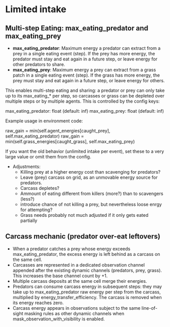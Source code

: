 
# Limited intake

## Multi-step Eating: max_eating_predator and max_eating_prey

- **max_eating_predator**: Maximum energy a predator can extract from a prey in a single eating event (step). If the prey has more energy, the predator must stay and eat again in a future step, or leave energy for other predators to share.
- **max_eating_prey**: Maximum energy a prey can extract from a grass patch in a single eating event (step). If the grass has more energy, the prey must stay and eat again in a future step, or leave energy for others.

This enables multi-step eating and sharing: a predator or prey can only take up to its max_eating_* per step, so carcasses or grass can be depleted over multiple steps or by multiple agents. This is controlled by the config keys:

  max_eating_predator: float (default: inf)
  max_eating_prey: float (default: inf)

Example usage in environment code:

  raw_gain = min(self.agent_energies[caught_prey], self.max_eating_predator)
  raw_gain = min(self.grass_energies[caught_grass], self.max_eating_prey)

If you want the old behavior (unlimited intake per event), set these to a very large value or omit them from the config.



- Adjustments: 
  - Killing prey at a higher energy cost than scavenging for predators?
  - Leave (prey) carcass on grid, as an unmovable energy source for predators.
  - Carcass depletes?
  - Ammount of eating different from killers (more?) than to scavengers (less?)
  - introduce chance of not killing a prey, but nevertheless loose enrgy for attempting?
  - Grass needs probably not much adjusted if it only gets eated partially


## Carcass mechanic (predator over-eat leftovers)

- When a predator catches a prey whose energy exceeds max_eating_predator, the excess energy is left behind as a carcass on the same cell.
- Carcasses are represented in a dedicated observation channel appended after the existing dynamic channels (predators, prey, grass). This increases the base channel count by +1.
- Multiple carcass deposits at the same cell merge their energies.
- Predators can consume carcass energy in subsequent steps: they may take up to max_eating_predator raw energy per step from the carcass, multiplied by energy_transfer_efficiency. The carcass is removed when its energy reaches zero.
- Carcass energy appears in observations subject to the same line-of-sight masking rules as other dynamic channels when mask_observation_with_visibility is enabled.


